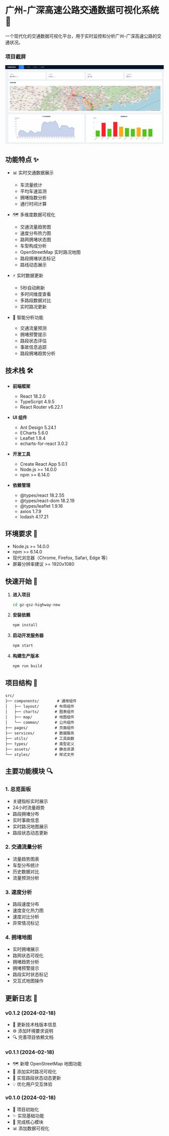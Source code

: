 # 广州-广深高速公路交通数据可视化系统 🚗

一个现代化的交通数据可视化平台，用于实时监控和分析广州-广深高速公路的交通状况。


### 项目截屏
![统运行截图](src/imgs/image1.png)

## 功能特点 ✨

- 📊 实时交通数据展示
  - 车流量统计
  - 平均车速监测
  - 拥堵指数分析
  - 通行时间计算

- 🗺️ 多维度数据可视化
  - 交通流量趋势图
  - 速度分布热力图
  - 路网拥堵状态图
  - 车型构成分析
  - OpenStreetMap 实时路况地图
  - 路段拥堵状态标记
  - 路线动态展示

- ⚡ 实时数据更新
  - 5秒自动刷新
  - 多时间维度查看
  - 多路段数据对比
  - 实时路况更新

- 🎯 智能分析功能
  - 交通流量预测
  - 拥堵预警提示
  - 路段状态评估
  - 事故信息追踪
  - 路段拥堵趋势分析

## 技术栈 🛠️

- **前端框架**
  - React 18.2.0
  - TypeScript 4.9.5
  - React Router v6.22.1

- **UI 组件**
  - Ant Design 5.24.1
  - ECharts 5.6.0
  - Leaflet 1.9.4
  - echarts-for-react 3.0.2

- **开发工具**
  - Create React App 5.0.1
  - Node.js >= 14.0.0
  - npm >= 6.14.0

- **依赖管理**
  - @types/react 18.2.55
  - @types/react-dom 18.2.19
  - @types/leaflet 1.9.16
  - axios 1.7.9
  - lodash 4.17.21

## 环境要求 🔧

- Node.js >= 14.0.0
- npm >= 6.14.0
- 现代浏览器（Chrome, Firefox, Safari, Edge 等）
- 屏幕分辨率建议 >= 1920x1080

## 快速开始 🚀

1. **进入项目**
   
   ```bash
   cd gz-gsz-highway-new
   ```

2. **安装依赖**
   ```bash
   npm install
   ```

3. **启动开发服务器**
   ```bash
   npm start
   ```

4. **构建生产版本**
   ```bash
   npm run build
   ```

## 项目结构 📁

```
src/
├── components/        # 通用组件
│   ├── layout/       # 布局组件
│   ├── charts/       # 图表组件
│   ├── map/          # 地图组件
│   └── common/       # 公共组件
├── pages/            # 页面组件
├── services/         # 数据服务
├── utils/            # 工具函数
├── types/            # 类型定义
├── assets/           # 静态资源
└── styles/           # 样式文件
```

## 主要功能模块 🔍

### 1. 总览面板
- 关键指标实时展示
- 24小时流量趋势
- 路段拥堵分布
- 实时事故信息
- 实时路况地图展示
- 路段状态动态更新

### 2. 交通流量分析
- 流量趋势图表
- 车型分布统计
- 历史数据对比
- 流量预测分析

### 3. 速度分析
- 路段速度分布
- 速度变化热力图
- 速度对比分析
- 异常情况标记

### 4. 拥堵地图
- 实时拥堵展示
- 路网状态可视化
- 拥堵趋势分析
- 拥堵预警提示
- 路段实时状态标记
- 交互式地图操作

## 更新日志 📝

### v0.1.2 (2024-02-18)
- 📝 更新技术栈版本信息
- ⚙️ 添加环境要求说明
- 🔍 完善项目依赖文档

### v0.1.1 (2024-02-18)
- 🗺️ 新增 OpenStreetMap 地图功能
- 🎯 添加实时路况可视化
- 🔄 实现路段状态动态更新
- 💡 优化用户交互体验

### v0.1.0 (2024-02-18)
- 🎉 项目初始化
- ✨ 实现基础功能
- 🔧 完成核心模块
- 📊 添加数据可视化
